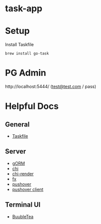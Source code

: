 # task-app


# Setup

Install Taskfile
```
brew install go-task
```

# PG Admin

http://localhost:5444/ (test@test.com / pass)


# Helpful Docs

## General
 - [Taskfile](https://taskfile.dev/)


## Server
 - [gORM](https://gorm.io/docs/)
 - [chi](https://go-chi.io/#/README)
 - [chi-render](https://github.com/go-chi/render)
 - [fx](https://uber-go.github.io/fx/)
 - [pushover](https://pushover.net/)
 - [pushover client](https://github.com/gregdel/pushover)


## Terminal UI
 - [BuubleTea](https://github.com/charmbracelet/bubbletea)
